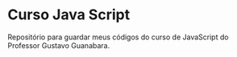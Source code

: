 # Curso Java Script
 Repositório para guardar meus códigos do curso de JavaScript do Professor
 Gustavo Guanabara.
 
